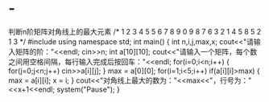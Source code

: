 # -
判断n阶矩阵对角线上的最大元素
/*
1 2 3 4 5
5 6 7 8 9
0 9 8 7 6
3 2 1 4 5
8 5 2 1 3
*/
#include<iostream>
using namespace std;
int main()
{
	int n,i,j,max,x;
	cout<<"请输入矩阵的阶："<<endl;
	cin>>n;
	int a[10][10];
	cout<<"请输入一个矩阵，每个数之间用空格间隔，每行输入完成后按回车："<<endl;
	for(i=0;i<n;i++)
	{
		for(j=0;j<n;j++)
			cin>>a[i][j];
	}
	max = a[0][0];
	for(i=1;i<5;i++)
		if(a[i][i]>max)
		{
			max = a[i][i];
			x = i;
		}
	cout<<"对角线上最大的数为："<<max<<"，行号为："<<x+1<<endl;
	system("Pause");
}
